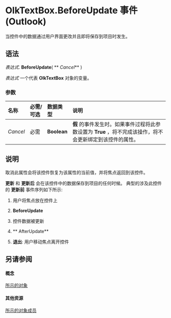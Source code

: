 
# OlkTextBox.BeforeUpdate 事件 (Outlook)

当控件中的数据通过用户界面更改并且即将保存到项目时发生。


## 语法

 _表达式_. **BeforeUpdate**( ** _Cancel_** )

 _表达式_ 一个代表 **OlkTextBox** 对象的变量。


### 参数



|**名称**|**必需/可选**|**数据类型**|**说明**|
|:-----|:-----|:-----|:-----|
| _Cancel_|必需|**Boolean**|**假** 的事件发生时。如果事件过程将此参数设置为 **True** ，将不完成该操作，将不会更新绑定到该控件的属性。|

## 说明

取消此属性会将该控件恢复为该属性的当前值，并将焦点返回到该控件。

 **更新** 和 **更新后** 会在该控件中的数据保存到项目的任何时候。 典型的涉及此控件的 **更新前** 事件序列如下所示:


1. 用户将焦点放在控件上
    
2.  **BeforeUpdate**
    
3. 控件数据被更新
    
4.  ** AfterUpdate**
    
5.  **退出**: 用户移动焦点离开控件
    



## 另请参阅


#### 概念


[所示的对象](8c9438bf-e20a-2f70-90ac-097cf09594ca.md)
#### 其他资源


[所示的对象成员](f4a5f9ea-15f7-164e-d7ca-77a0842105c8.md)